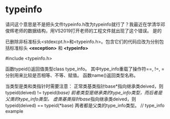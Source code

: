 # typeinfo
请问这个意思是不是把头文件typeinfo.h改为typeinfo就行了？我最近在学清华邓俊辉老师的数据结构，用VS2019打开老师的工程文件就出现了这个错误。
是的


已删除非标准标头<stdexcpt.h>和<typeinfo.h>。包含它们的代码应改为分别包括标准标头  **\<exception\>**    和 **\<typeinfo\>**




















#include <typeinfo.h>




函数typeid()返回值类型class type_info。
其中type_info重载了操作符==, !=, =分别用来比较是否相等、不等、赋值。
函数name()返回类型名称。




当类型是类和类指针时需要注意：
正常类基类指针base*指向继承类deived，则typeid(deived) != typeid(*base) 前者类型是继承类的type_info类型，而后者是父类的type_info类型。
虚类基类指针base*指向继承类deived，则typeid(deived) == typeid(*base) 两者都是父类的type_info类型。
// type_info example












